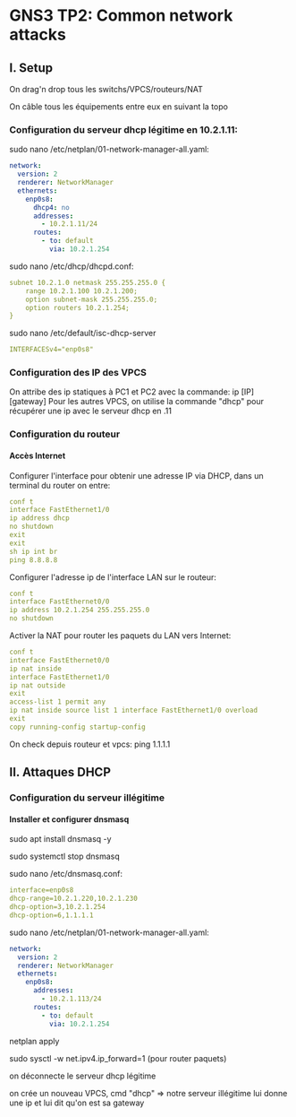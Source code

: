 # GNS3 TP2: Common network attacks

## I. Setup

On drag'n drop tous les switchs/VPCS/routeurs/NAT

On câble tous les équipements entre eux en suivant la topo 

### Configuration du serveur dhcp légitime en 10.2.1.11:

sudo nano /etc/netplan/01-network-manager-all.yaml:

```yaml
network:
  version: 2
  renderer: NetworkManager
  ethernets:
    enp0s8:
      dhcp4: no
      addresses:
        - 10.2.1.11/24
      routes:
        - to: default
          via: 10.2.1.254
```

sudo nano /etc/dhcp/dhcpd.conf:

```yaml
subnet 10.2.1.0 netmask 255.255.255.0 {
    range 10.2.1.100 10.2.1.200;
    option subnet-mask 255.255.255.0;
    option routers 10.2.1.254;
}
```

sudo nano /etc/default/isc-dhcp-server

```yaml
INTERFACESv4="enp0s8"
```

### Configuration des IP des VPCS

On attribe des ip statiques à PC1 et PC2 avec la commande: ip [IP] [gateway]
Pour les autres VPCS, on utilise la commande "dhcp" pour récupérer une ip avec le serveur dhcp en .11

### Configuration du routeur

#### Accès Internet

Configurer l'interface pour obtenir une adresse IP via DHCP, dans un terminal du router on entre:

```yaml
conf t
interface FastEthernet1/0
ip address dhcp
no shutdown
exit
exit
sh ip int br
ping 8.8.8.8
```

Configurer l'adresse ip de l'interface LAN sur le routeur:

```yaml
conf t
interface FastEthernet0/0
ip address 10.2.1.254 255.255.255.0
no shutdown
```

Activer la NAT pour router les paquets du LAN vers Internet:

```yaml
conf t
interface FastEthernet0/0
ip nat inside
interface FastEthernet1/0
ip nat outside
exit
access-list 1 permit any
ip nat inside source list 1 interface FastEthernet1/0 overload
exit
copy running-config startup-config
```

On check depuis routeur et vpcs: ping 1.1.1.1

## II. Attaques DHCP

### Configuration du serveur illégitime

#### Installer et configurer dnsmasq

sudo apt install dnsmasq -y

sudo systemctl stop dnsmasq

sudo nano /etc/dnsmasq.conf:

```yaml
interface=enp0s8
dhcp-range=10.2.1.220,10.2.1.230
dhcp-option=3,10.2.1.254
dhcp-option=6,1.1.1.1
```

sudo nano /etc/netplan/01-network-manager-all.yaml:

```yaml
network:
  version: 2
  renderer: NetworkManager
  ethernets:
    enp0s8:
      addresses:
        - 10.2.1.113/24
      routes:
        - to: default
          via: 10.2.1.254
```

netplan apply

sudo sysctl -w net.ipv4.ip_forward=1    (pour router paquets)

on déconnecte le serveur dhcp légitime

on crée un nouveau VPCS, cmd "dhcp" => notre serveur illégitime lui donne une ip et lui dit qu'on est sa gateway
